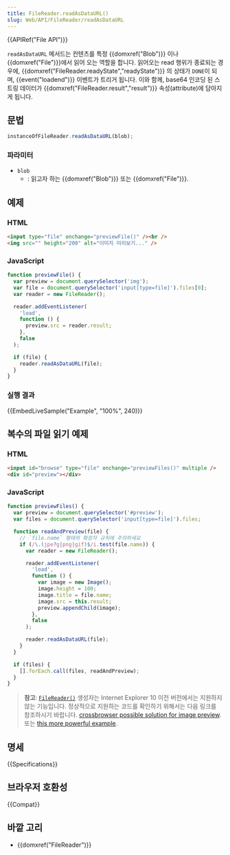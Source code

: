 ```yaml
---
title: FileReader.readAsDataURL()
slug: Web/API/FileReader/readAsDataURL
---
```

{{APIRef("File API")}}

`readAsDataURL` 메서드는 컨텐츠를 특정 {{domxref("Blob")}} 이나 {{domxref("File")}}에서 읽어 오는 역할을 합니다. 읽어오는 read 행위가 종료되는 경우에, {{domxref("FileReader.readyState","readyState")}} 의 상태가 `DONE`이 되며, {{event("loadend")}} 이벤트가 트리거 됩니다. 이와 함께,  base64 인코딩 된 스트링 데이터가 {{domxref("FileReader.result","result")}} 속성(attribute)에 담아지게 됩니다.

## 문법

```js
instanceOfFileReader.readAsDataURL(blob);
```

### 파라미터

- `blob`
  - : 읽고자 하는 {{domxref("Blob")}} 또는 {{domxref("File")}}.

## 예제

### HTML

```html
<input type="file" onchange="previewFile()" /><br />
<img src="" height="200" alt="이미지 미리보기..." />
```

### JavaScript

```js
function previewFile() {
  var preview = document.querySelector('img');
  var file = document.querySelector('input[type=file]').files[0];
  var reader = new FileReader();

  reader.addEventListener(
    'load',
    function () {
      preview.src = reader.result;
    },
    false
  );

  if (file) {
    reader.readAsDataURL(file);
  }
}
```

### 실행 결과

{{EmbedLiveSample("Example", "100%", 240)}}

## 복수의 파일 읽기 예제

### HTML

```html
<input id="browse" type="file" onchange="previewFiles()" multiple />
<div id="preview"></div>
```

### JavaScript

```js
function previewFiles() {
  var preview = document.querySelector('#preview');
  var files = document.querySelector('input[type=file]').files;

  function readAndPreview(file) {
    // `file.name` 형태의 확장자 규칙에 주의하세요
    if (/\.(jpe?g|png|gif)$/i.test(file.name)) {
      var reader = new FileReader();

      reader.addEventListener(
        'load',
        function () {
          var image = new Image();
          image.height = 100;
          image.title = file.name;
          image.src = this.result;
          preview.appendChild(image);
        },
        false
      );

      reader.readAsDataURL(file);
    }
  }

  if (files) {
    [].forEach.call(files, readAndPreview);
  }
}
```

> **참고**: [`FileReader()`](/ko/docs/Web/API/FileReader) 생성자는 Internet Explorer 10 이전 버전에서는 지원하지 않는 기능입니다. 정상적으로 지원하는 코드를 확인하기 위해서는 다음 링크를 참조하시기 바랍니다. [crossbrowser possible solution for image preview](https://mdn.mozillademos.org/files/3699/crossbrowser_image_preview.html). 또는 [this more powerful example](https://mdn.mozillademos.org/files/3698/image_upload_preview.html).

## 명세

{{Specifications}}

## 브라우저 호환성

{{Compat}}

## 바깥 고리

- {{domxref("FileReader")}}
